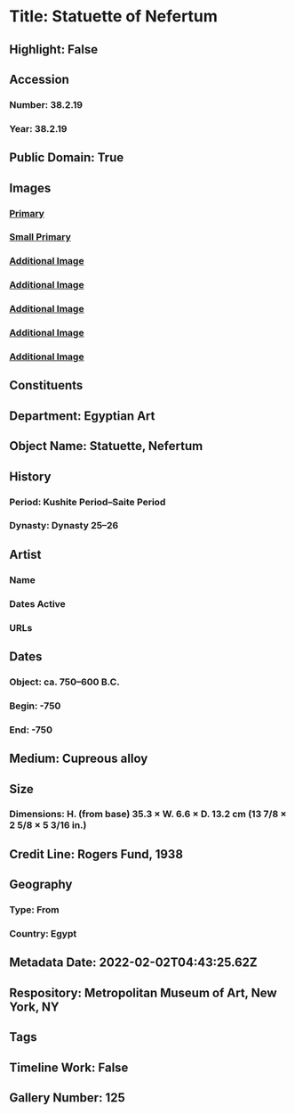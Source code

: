 # Title: Statuette of Nefertum
## Highlight: False
## Accession
### Number: 38.2.19
### Year: 38.2.19
## Public Domain: True
## Images
### [Primary](https://images.metmuseum.org/CRDImages/eg/original/38.2.19_EGDP015356.jpg)
### [Small Primary](https://images.metmuseum.org/CRDImages/eg/web-large/38.2.19_EGDP015356.jpg)
### [Additional Image](https://images.metmuseum.org/CRDImages/eg/original/38.2.19_EGDP015359.jpg)
### [Additional Image](https://images.metmuseum.org/CRDImages/eg/original/38.2.19_EGDP015357.jpg)
### [Additional Image](https://images.metmuseum.org/CRDImages/eg/original/38.2.19_EGDP015358.jpg)
### [Additional Image](https://images.metmuseum.org/CRDImages/eg/original/38.2.19_EGDP015360.jpg)
### [Additional Image](https://images.metmuseum.org/CRDImages/eg/original/38.2.19_EGDP015361.jpg)
## Constituents
## Department: Egyptian Art
## Object Name: Statuette, Nefertum
## History
### Period: Kushite Period–Saite Period
### Dynasty: Dynasty 25–26
## Artist
### Name
### Dates Active
### URLs
## Dates
### Object: ca. 750–600 B.C.
### Begin: -750
### End: -750
## Medium: Cupreous alloy
## Size
### Dimensions: H. (from base) 35.3 × W. 6.6 × D. 13.2 cm (13 7/8 × 2 5/8 × 5 3/16 in.)
## Credit Line: Rogers Fund, 1938
## Geography
### Type: From
### Country: Egypt
## Metadata Date: 2022-02-02T04:43:25.62Z
## Respository: Metropolitan Museum of Art, New York, NY
## Tags
## Timeline Work: False
## Gallery Number: 125